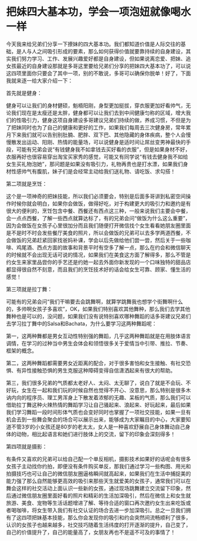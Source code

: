 # 把妹四大基本功，学会一项泡妞就像喝水一样

今天我来给兄弟们分享一下撩妹的四大基本功。我们都知道价值是人际交往的基础，是人与人之间吸引形成的要素，那么如何获得价值就要靠持续的自身建设，其实我们努力学习、工作、发展兴趣爱好都是自身建设，但如果说离恋爱、把妹、追女孩最近的自身建设那就是多哥这里要给兄弟们分享的把妹四大基本功了，可以说这四项里面你只要会了其中一项，别的不敢说，多哥可以确保你脱单！好了，下面我就来逐一给大家介绍一下：

首先就是健身：

健身可以让我们的身材健硕，魁梧阳刚，身型更加挺拔，穿衣服更加好看帅气，无论我们现在是太瘦还是太胖，健身都可以让我们去到中间健康匀称的区域，增大我们的性吸引力，健身这项自身建设多哥建议兄弟们持续的做，养成习惯，不但是为了把妹同时也为了自己的健康和更好的工作，如果我们每周去三次健身房，常年累月下来我们就可以告别别肚腩、肥胖、双下巴、其他隐藏的身体疾病，整个人会慢慢散发出运动、阳刚、热情的能量场，可以说健身是适时间让屌丝变男神最快的手段，可能有兄弟会说“有钱健身我不如拿钱去买好看的衣服”，但是如果身材不好，衣服再好也很容易穿出淘宝买家秀的感觉，可能又有同学说“有钱去健身我不如给女生买礼物泡她”，那问题是如果没有吸引力，礼物再贵也是打水漂，如果我们身材性感帅气有腹肌，妹子们是会经常主动给我们送礼物、请吃饭、求勾搭！

第二项就是烹饪：

这个是一项神奇的把妹技能，所以我们必须要会，特别是后面多哥讲到私密空间操作时候你就会明白，如果你会做饭，做得好吃，对于构建更大的吸引力和邀约是有很大的便利的，烹饪包含中餐、西餐还有西点这三种，一般来说我们主要会中餐，会一点点西餐，了解一些西点就算达标了，有的兄弟会问“做饭为什么这么重要”，因为会做饭在女孩子心里很加分而且我们随便打开微信找个女生看看她朋友圈里面是不是时不时会发些餐厅美食的照片，所以会做饭的兄弟可以去多学两道西餐，不会做饭的兄弟赶紧回家找爸妈补课，学会以后先做给他们尝一尝，然后关于一些咖啡、鸡尾酒、西点方面的故事和背景平时有空多了解一点，那么在约会和微信聊天的时候就不会出现无话可说的情况，如果我们在美食这方面了解得多，那么不管是约女生来家里品尝你的手艺还是约她一起去外面你新发现的一个口味独特的甜品店都显得很自然不刻意，而且我们的烹饪技术好的话会给女生可靠、顾家、懂生活的感觉！

第三项就是拉丁舞：

可能有的兄弟会问“我们干嘛要去会跳舞啊，就算学跳舞我也想学个街舞啊什么的，多帅啊女孩子多喜欢”，OK，如果我们特别喜欢其他舞种，那么我们去学其他舞种也是可以的，没问题，如果我们没有说特别喜欢哪种舞蹈的话多哥建议兄弟们去学习拉丁舞中的Salsa和Bachata，为什么要学习这两种舞蹈呢：

第一，这两种舞都是男女互动性特别强的舞蹈，几乎这两种舞蹈就是在用肢体语言调情，在学习的过种当中男生会体会和领悟很多关于爱情当中引带、推拉、节奏、框架的概念。

第二，这两种舞蹈都需要男女近距离的配合，对于很多害怕和女生接触、有社交恐惧、有异性接触恐惧的男生克服这种障碍变得自信潇洒起来有很大的帮助。

第三，我们很多兄弟的气质都太老好人、太闷、太无聊了，说白了就是不会玩、不好玩，女生在一起和我们玩的时候自然也觉得不开心、没意思，那么特别是很多木讷内向的程序员、理工男浑身上下散发着浓郁的无趣、呆板的气质，那么我们可以借助拉丁舞这种火辣热情的舞蹈学习让自己骚起来、浪起来、好玩起来，最后如果我们学习舞蹈一段时间形体气质也会变好同时也掌握了一项社交技能，如果一旦有机会去到一些舞会聚会的场合可以展示出来，能够成为大家瞩目的中心，大家要知道不管3岁的小女孩还是80岁的老太太，女人是一种喜欢舒展自己身体舞动自己身体的动物，相比起语言和她们进行肢体上的交流，留下的印象会深刻得多！

第四项就是摄影：

有条件又喜欢的兄弟可以给自己配一个单反相机，摄影技术如果好的话呢会有很多女孩子主动找你约拍，即便没有条件购买单反，那我们通过学习一些构图、用光和拍摄技巧也可让自己的微信朋友圈逼格瞬间就高起来，如果我们在生活中捕捉美的能力强了那么自然能够更高效的吸引来那些天生就爱美的女孩子，通常我们可以在舞会这样的社交活动上面认识一些新的女孩，通过现场跳舞建立交流留下印象，然后通过微信朋友圈里面好看的照片和精彩的生活加深吸引，然后在微信上和女生就旅游、美食、宠物等生活话题增进了解、等待合适的窗口再次邀约女生出来吃饭或者喝咖啡，将女生带入我们有社交认证的场合去进一步加深吸引。总之一旦我们拥有了这四项把妹基本技能，那么你会发现你的吸引和约会突然间流畅顺利了很多，认识的女孩子也越来越多，社交技巧随着生活纬度的打开逐渐的提升，自己变了，自己的价值提升了，自己的能量高了，女朋友再也不是遥不可及的事情了！